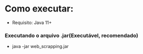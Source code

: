 # Como executar:
- Requisito: Java 11+

### Executando o arquivo .jar(Executável, recomendado)
- java -jar web_scrapping.jar
